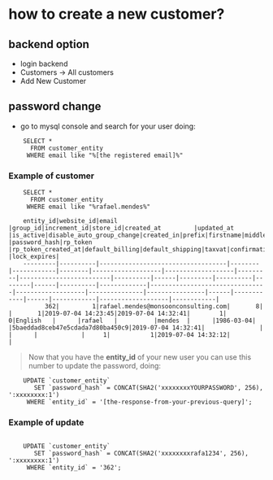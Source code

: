 # how to create a new customer?

## backend option
* login backend
* Customers -> All customers
* Add New Customer 

## password change
* go to mysql console and search for your user doing:

```mysql
    SELECT *
      FROM customer_entity
     WHERE email like "%[the registered email]%" 
```

### Example of customer
```mysql
    SELECT *
      FROM customer_entity
     WHERE email like "%rafael.mendes%" 

    entity_id|website_id|email                              |group_id|increment_id|store_id|created_at         |updated_at         |is_active|disable_auto_group_change|created_in|prefix|firstname|middlename|lastname|suffix|dob       |password_hash|rp_token                        |rp_token_created_at|default_billing|default_shipping|taxvat|confirmation|gender|failures_num|first_failure      |lock_expires|
    ---------|----------|-----------------------------------|--------|------------|--------|-------------------|-------------------|---------|-------------------------|----------|------|---------|----------|--------|------|----------|-------------|--------------------------------|-------------------|---------------|----------------|------|------------|------|------------|-------------------|------------|
          362|         1|rafael.mendes@monsoonconsulting.com|       8|            |       1|2019-07-04 14:23:45|2019-07-04 14:32:41|        1|                        0|English   |      |rafael   |          |mendes  |      |1986-03-04|             |5baeddad8ceb47e5cdada7d80ba450c9|2019-07-04 14:32:41|               |                |      |            |     1|           1|2019-07-04 14:32:12|            |    
```
> Now that you have the **entity_id** of your new user you can use this number to update the password, doing:
```mysql
    UPDATE `customer_entity` 
       SET `password_hash` = CONCAT(SHA2('xxxxxxxxYOURPASSWORD', 256), ':xxxxxxxx:1')
     WHERE `entity_id` = '[the-response-from-your-previous-query]';
```

### Example of update 
```mysql
    
    UPDATE `customer_entity` 
       SET `password_hash` = CONCAT(SHA2('xxxxxxxxrafa1234', 256), ':xxxxxxxx:1')
     WHERE `entity_id` = '362';
```